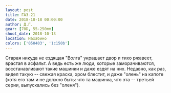 ```yaml
---
layout: post
title: ГАЗ-21
date: 2018-10-18 00:00:00
author: Д.Г.
gear: [70D, 55-250mm]
shoot_date: 2018-10-13
location: Нахабино
colors: ['050403', '1c150b']
---
```

Старая никуда не ездящая "Волга" украшает двор и тихо ржавеет, врастая в асфальт. А ведь есть же люди, которые заморачиваются, восстанавливают такие машинки и даже ездят на них. Недавно, как раз, видел такую -- свежая краска, хром блестит, и даже "олень" на капоте (хотя его там и не должно быть: что та машинка, что эта -- третьей серии, выпускались без "оленя").
